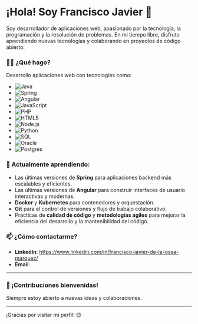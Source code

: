 # ¡Hola! Soy Francisco Javier 👋

Soy desarrollador de aplicaciones web, apasionado por la tecnología, la programación y la resolución de problemas.
En mi tiempo libre, disfruto aprendiendo nuevas tecnologías y colaborando en proyectos de código abierto.

### 🧑‍💻 ¿Qué hago?

Desarrollo aplicaciones web con tecnologías como:

- ![Java](https://img.shields.io/badge/Java-007396?style=for-the-badge&logo=java&logoColor=white) 
- ![Spring](https://img.shields.io/badge/Spring-6DB33F?style=for-the-badge&logo=spring&logoColor=white) 
- ![Angular](https://img.shields.io/badge/Angular-DD0031?style=for-the-badge&logo=angular&logoColor=white) 
- ![JavaScript](https://img.shields.io/badge/JavaScript-F7DF1E?style=for-the-badge&logo=javascript&logoColor=black) 
- ![PHP](https://img.shields.io/badge/PHP-777BB4?style=for-the-badge&logo=php&logoColor=white) 
- ![HTML5](https://img.shields.io/badge/HTML5-E34F26?style=for-the-badge&logo=html5&logoColor=white) 
- ![Node.js](https://img.shields.io/badge/Node.js-339933?style=for-the-badge&logo=node.js&logoColor=white) 
- ![Python](https://img.shields.io/badge/Python-3776AB?style=for-the-badge&logo=python&logoColor=white)
- ![SQL](https://img.shields.io/badge/SQL-003B57?style=for-the-badge&logo=postgresql&logoColor=white) 
- ![Oracle](https://img.shields.io/badge/Oracle-F80000?style=for-the-badge&logo=oracle&logoColor=white) 
- ![Postgres](https://img.shields.io/badge/PostgreSQL-4169E1?style=for-the-badge&logo=postgresql&logoColor=white) 


### 🌱 Actualmente aprendiendo:

- Las últimas versiones de **Spring** para aplicaciones backend más escalables y eficientes.
- Las últimas versiones de **Angular** para construir interfaces de usuario interactivas y modernas.
- **Docker** y **Kubernetes** para contenedores y orquestación.
- **Git** para el control de versiones y flujo de trabajo colaborativo.
- Prácticas de **calidad de código** y **metodologías ágiles** para mejorar la eficiencia del desarrollo y la mantenibilidad del código.


### 📫 ¿Cómo contactarme?

- **LinkedIn**: https://www.linkedin.com/in/francisco-javier-de-la-ossa-marquez/
- **Email**:

---



### 👾 ¡Contribuciones bienvenidas!

Siempre estoy abierto a nuevas ideas y colaboraciones.

---

¡Gracias por visitar mi perfil! 😊
